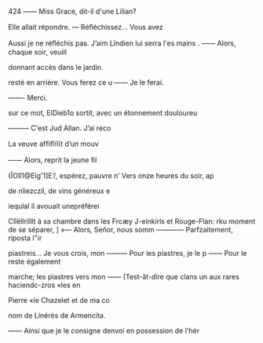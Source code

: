 424
—— Miss Grace, dit-il d'une
Lilian?

Elle allait répondre.
— Réﬂéchissez... Vous avez

Aussi je ne réﬂéchis pas. J’aim
Lîndien lui serra l'es mains .
—— Alors, chaque soir, veuill

donnant accès dans le jardin.

resté en arrière. Vous ferez ce u
—— Je le ferai.

——- Merci.

sur ce mot, ElDieb1o sortit,
avec un étonnement douloureu

——— C'est Jud Allan. J’ai reco

La veuve afﬁflïlït d’un mouv

—— Alors, reprit la jeune ﬁl

(ÎOîl1@Elg'1]E‘/, espérez, pauvre n’
Vers onze heures du soir, ap

de nîiezczil, de vins généreux e

iequlal il avouait unepréférei

Clîëllrilllt à sa chambre dans les
Frcæy J-einkirls et Rouge-Flan:
rku moment de se séparer, ]
»— Alors, Señor, nous somm
———— Parfzaitement, riposta l"ir

piastreis... Je vous crois, mon
——— Pour les piastres, je le p
—— Pour le reste également

marche; les piastres vers mon
—— (Test-ât-dire que clans un
aux rares haciendc-zros «les en

Pierre «le Chazelet et de ma co

nom de Linérès de Armencita.

—— Ainsi que je le consigne
denvoi en possession de l'hér

